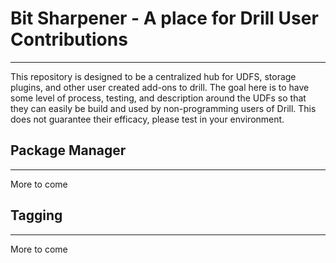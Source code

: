 # Bit Sharpener - A place for Drill User Contributions
---
This repository is designed to be a centralized hub for UDFS, storage plugins, and other user created add-ons to drill. The goal here is to have some level of process, testing, and description around the UDFs so that they can easily be build and used by non-programming users of Drill.  This does not guarantee their efficacy, please test in your environment. 

## Package Manager
---
More to come


## Tagging
---
More to come


